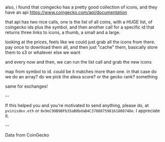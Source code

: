 also, i found that coingecko has a pretty good collection of icons, and they have an api https://www.coingecko.com/api/documentation

that api has two nice calls, one is the list of all coins, with a HUGE list, of coingecko ids plus the symbol, and then another call for a specific id that returns three links to icons, a thumb, a small and a large.

looking at the prices, feels like we could just grab all the icons from there. pay once to download them all, and then just "cache" them, basically store them to s3 or whatever else we want

and every now and then, we can run the list call and grab the new icons

map from symbol to id. could be it matches more than one. in that case do we do an array? do we pick the alexa score? or the gecko rank? something

same for exchanges!

--

If this helped you and you're motivated to send anything, please do, at `pvinisdev.eth` or `0x9eC99B98Fb35aB8bdaB4C37880759816180874De`. I appreciate it.

--

Data from CoinGecko
